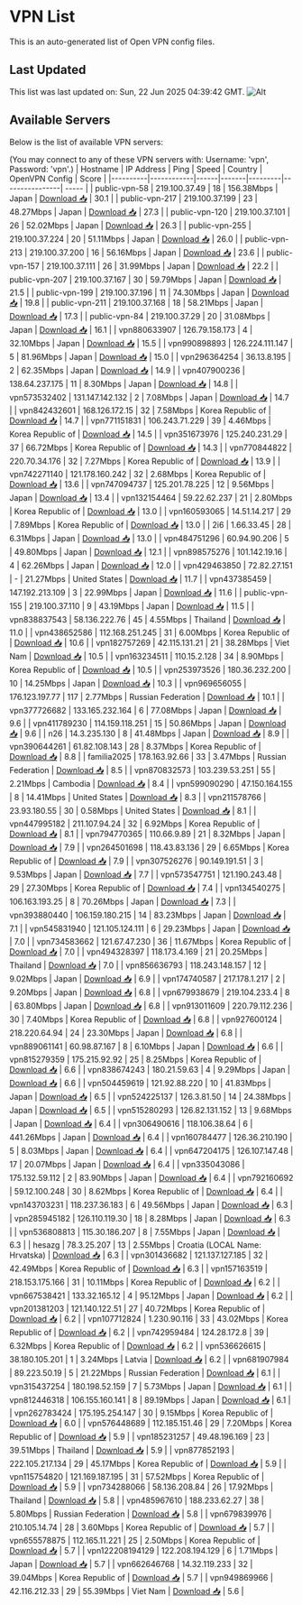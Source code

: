 # VPN List

This is an auto-generated list of Open VPN config files.

## Last Updated

This list was last updated on: Sun, 22 Jun 2025 04:39:42 GMT.
![Alt](https://repobeats.axiom.co/api/embed/186b98318ef1479477931607c1ad7d823f12451f.svg "Repobeats analytics image")

## Available Servers

Below is the list of available VPN servers:

(You may connect to any of these VPN servers with: Username: 'vpn', Password: 'vpn'.)
| Hostname | IP Address | Ping | Speed | Country | OpenVPN Config | Score |
|----------|------------|------|-------|---------|----------------| ----- |
| public-vpn-58 | 219.100.37.49 | 18 | 156.38Mbps | Japan | [Download 📥](./configs/server_0_JP.ovpn) | 30.1 |
| public-vpn-217 | 219.100.37.199 | 23 | 48.27Mbps | Japan | [Download 📥](./configs/server_1_JP.ovpn) | 27.3 |
| public-vpn-120 | 219.100.37.101 | 26 | 52.02Mbps | Japan | [Download 📥](./configs/server_2_JP.ovpn) | 26.3 |
| public-vpn-255 | 219.100.37.224 | 20 | 51.11Mbps | Japan | [Download 📥](./configs/server_3_JP.ovpn) | 26.0 |
| public-vpn-213 | 219.100.37.200 | 16 | 56.16Mbps | Japan | [Download 📥](./configs/server_4_JP.ovpn) | 23.6 |
| public-vpn-157 | 219.100.37.111 | 26 | 31.99Mbps | Japan | [Download 📥](./configs/server_5_JP.ovpn) | 22.2 |
| public-vpn-207 | 219.100.37.167 | 30 | 59.79Mbps | Japan | [Download 📥](./configs/server_6_JP.ovpn) | 21.5 |
| public-vpn-199 | 219.100.37.196 | 11 | 74.30Mbps | Japan | [Download 📥](./configs/server_7_JP.ovpn) | 19.8 |
| public-vpn-211 | 219.100.37.168 | 18 | 58.21Mbps | Japan | [Download 📥](./configs/server_8_JP.ovpn) | 17.3 |
| public-vpn-84 | 219.100.37.29 | 20 | 31.08Mbps | Japan | [Download 📥](./configs/server_9_JP.ovpn) | 16.1 |
| vpn880633907 | 126.79.158.173 | 4 | 32.10Mbps | Japan | [Download 📥](./configs/server_10_JP.ovpn) | 15.5 |
| vpn990898893 | 126.224.111.147 | 5 | 81.96Mbps | Japan | [Download 📥](./configs/server_11_JP.ovpn) | 15.0 |
| vpn296364254 | 36.13.8.195 | 2 | 62.35Mbps | Japan | [Download 📥](./configs/server_12_JP.ovpn) | 14.9 |
| vpn407900236 | 138.64.237.175 | 11 | 8.30Mbps | Japan | [Download 📥](./configs/server_13_JP.ovpn) | 14.8 |
| vpn573532402 | 131.147.142.132 | 2 | 7.08Mbps | Japan | [Download 📥](./configs/server_14_JP.ovpn) | 14.7 |
| vpn842432601 | 168.126.172.15 | 32 | 7.58Mbps | Korea Republic of | [Download 📥](./configs/server_15_KR.ovpn) | 14.7 |
| vpn771151831 | 106.243.71.229 | 39 | 4.46Mbps | Korea Republic of | [Download 📥](./configs/server_16_KR.ovpn) | 14.5 |
| vpn351673976 | 125.240.231.29 | 37 | 66.72Mbps | Korea Republic of | [Download 📥](./configs/server_17_KR.ovpn) | 14.3 |
| vpn770844822 | 220.70.34.176 | 32 | 7.27Mbps | Korea Republic of | [Download 📥](./configs/server_18_KR.ovpn) | 13.9 |
| vpn742271140 | 121.178.160.242 | 32 | 2.68Mbps | Korea Republic of | [Download 📥](./configs/server_19_KR.ovpn) | 13.6 |
| vpn747094737 | 125.201.78.225 | 12 | 9.56Mbps | Japan | [Download 📥](./configs/server_20_JP.ovpn) | 13.4 |
| vpn132154464 | 59.22.62.237 | 21 | 2.80Mbps | Korea Republic of | [Download 📥](./configs/server_21_KR.ovpn) | 13.0 |
| vpn160593065 | 14.51.14.217 | 29 | 7.89Mbps | Korea Republic of | [Download 📥](./configs/server_22_KR.ovpn) | 13.0 |
| 2i6 | 1.66.33.45 | 28 | 6.31Mbps | Japan | [Download 📥](./configs/server_23_JP.ovpn) | 13.0 |
| vpn484751296 | 60.94.90.206 | 5 | 49.80Mbps | Japan | [Download 📥](./configs/server_24_JP.ovpn) | 12.1 |
| vpn898575276 | 101.142.19.16 | 4 | 62.26Mbps | Japan | [Download 📥](./configs/server_25_JP.ovpn) | 12.0 |
| vpn429463850 | 72.82.27.151 | - | 21.27Mbps | United States | [Download 📥](./configs/server_26_US.ovpn) | 11.7 |
| vpn437385459 | 147.192.213.109 | 3 | 22.99Mbps | Japan | [Download 📥](./configs/server_27_JP.ovpn) | 11.6 |
| public-vpn-155 | 219.100.37.110 | 9 | 43.19Mbps | Japan | [Download 📥](./configs/server_28_JP.ovpn) | 11.5 |
| vpn838837543 | 58.136.222.76 | 45 | 4.55Mbps | Thailand | [Download 📥](./configs/server_29_TH.ovpn) | 11.0 |
| vpn438652586 | 112.168.251.245 | 31 | 6.00Mbps | Korea Republic of | [Download 📥](./configs/server_30_KR.ovpn) | 10.6 |
| vpn182757269 | 42.115.131.21 | 21 | 38.28Mbps | Viet Nam | [Download 📥](./configs/server_31_VN.ovpn) | 10.5 |
| vpn163234511 | 110.15.2.128 | 34 | 8.90Mbps | Korea Republic of | [Download 📥](./configs/server_32_KR.ovpn) | 10.5 |
| vpn253973526 | 180.36.232.200 | 10 | 14.25Mbps | Japan | [Download 📥](./configs/server_33_JP.ovpn) | 10.3 |
| vpn969656055 | 176.123.197.77 | 117 | 2.77Mbps | Russian Federation | [Download 📥](./configs/server_34_RU.ovpn) | 10.1 |
| vpn377726682 | 133.165.232.164 | 6 | 77.08Mbps | Japan | [Download 📥](./configs/server_35_JP.ovpn) | 9.6 |
| vpn411789230 | 114.159.118.251 | 15 | 50.86Mbps | Japan | [Download 📥](./configs/server_36_JP.ovpn) | 9.6 |
| n26 | 14.3.235.130 | 8 | 41.48Mbps | Japan | [Download 📥](./configs/server_37_JP.ovpn) | 8.9 |
| vpn390644261 | 61.82.108.143 | 28 | 8.37Mbps | Korea Republic of | [Download 📥](./configs/server_38_KR.ovpn) | 8.8 |
| familia2025 | 178.163.92.66 | 33 | 3.47Mbps | Russian Federation | [Download 📥](./configs/server_39_RU.ovpn) | 8.5 |
| vpn870832573 | 103.239.53.251 | 55 | 2.21Mbps | Cambodia | [Download 📥](./configs/server_40_KH.ovpn) | 8.4 |
| vpn599090290 | 47.150.164.155 | 8 | 14.41Mbps | United States | [Download 📥](./configs/server_41_US.ovpn) | 8.3 |
| vpn211578766 | 23.93.180.55 | 30 | 0.58Mbps | United States | [Download 📥](./configs/server_42_US.ovpn) | 8.1 |
| vpn447995182 | 211.107.94.24 | 32 | 6.92Mbps | Korea Republic of | [Download 📥](./configs/server_43_KR.ovpn) | 8.1 |
| vpn794770365 | 110.66.9.89 | 21 | 8.32Mbps | Japan | [Download 📥](./configs/server_44_JP.ovpn) | 7.9 |
| vpn264501698 | 118.43.83.136 | 29 | 6.65Mbps | Korea Republic of | [Download 📥](./configs/server_45_KR.ovpn) | 7.9 |
| vpn307526276 | 90.149.191.51 | 3 | 9.53Mbps | Japan | [Download 📥](./configs/server_46_JP.ovpn) | 7.7 |
| vpn573547751 | 121.190.243.48 | 29 | 27.30Mbps | Korea Republic of | [Download 📥](./configs/server_47_KR.ovpn) | 7.4 |
| vpn134540275 | 106.163.193.25 | 8 | 70.26Mbps | Japan | [Download 📥](./configs/server_48_JP.ovpn) | 7.3 |
| vpn393880440 | 106.159.180.215 | 14 | 83.23Mbps | Japan | [Download 📥](./configs/server_49_JP.ovpn) | 7.1 |
| vpn545831940 | 121.105.124.111 | 6 | 29.23Mbps | Japan | [Download 📥](./configs/server_50_JP.ovpn) | 7.0 |
| vpn734583662 | 121.67.47.230 | 36 | 11.67Mbps | Korea Republic of | [Download 📥](./configs/server_51_KR.ovpn) | 7.0 |
| vpn494328397 | 118.173.4.169 | 21 | 20.25Mbps | Thailand | [Download 📥](./configs/server_52_TH.ovpn) | 7.0 |
| vpn856636793 | 118.243.148.157 | 12 | 9.02Mbps | Japan | [Download 📥](./configs/server_53_JP.ovpn) | 6.9 |
| vpn174740587 | 217.178.1.217 | 2 | 9.20Mbps | Japan | [Download 📥](./configs/server_54_JP.ovpn) | 6.8 |
| vpn679938679 | 219.104.233.4 | 8 | 63.80Mbps | Japan | [Download 📥](./configs/server_55_JP.ovpn) | 6.8 |
| vpn913011609 | 220.79.112.236 | 30 | 7.40Mbps | Korea Republic of | [Download 📥](./configs/server_56_KR.ovpn) | 6.8 |
| vpn927600124 | 218.220.64.94 | 24 | 23.30Mbps | Japan | [Download 📥](./configs/server_57_JP.ovpn) | 6.8 |
| vpn889061141 | 60.98.87.167 | 8 | 6.10Mbps | Japan | [Download 📥](./configs/server_58_JP.ovpn) | 6.6 |
| vpn815279359 | 175.215.92.92 | 25 | 8.25Mbps | Korea Republic of | [Download 📥](./configs/server_59_KR.ovpn) | 6.6 |
| vpn838674243 | 180.21.59.63 | 4 | 9.29Mbps | Japan | [Download 📥](./configs/server_60_JP.ovpn) | 6.6 |
| vpn504459619 | 121.92.88.220 | 10 | 41.83Mbps | Japan | [Download 📥](./configs/server_61_JP.ovpn) | 6.5 |
| vpn524225137 | 126.3.81.50 | 14 | 24.38Mbps | Japan | [Download 📥](./configs/server_62_JP.ovpn) | 6.5 |
| vpn515280293 | 126.82.131.152 | 13 | 9.68Mbps | Japan | [Download 📥](./configs/server_63_JP.ovpn) | 6.4 |
| vpn306490616 | 118.106.38.64 | 6 | 441.26Mbps | Japan | [Download 📥](./configs/server_64_JP.ovpn) | 6.4 |
| vpn160784477 | 126.36.210.190 | 5 | 8.03Mbps | Japan | [Download 📥](./configs/server_65_JP.ovpn) | 6.4 |
| vpn647204175 | 126.107.147.48 | 17 | 20.07Mbps | Japan | [Download 📥](./configs/server_66_JP.ovpn) | 6.4 |
| vpn335043086 | 175.132.59.112 | 2 | 83.90Mbps | Japan | [Download 📥](./configs/server_67_JP.ovpn) | 6.4 |
| vpn792160692 | 59.12.100.248 | 30 | 8.62Mbps | Korea Republic of | [Download 📥](./configs/server_68_KR.ovpn) | 6.4 |
| vpn143703231 | 118.237.36.183 | 6 | 49.56Mbps | Japan | [Download 📥](./configs/server_69_JP.ovpn) | 6.3 |
| vpn285945182 | 126.110.119.30 | 18 | 8.28Mbps | Japan | [Download 📥](./configs/server_70_JP.ovpn) | 6.3 |
| vpn536808813 | 115.30.186.207 | 8 | 7.55Mbps | Japan | [Download 📥](./configs/server_71_JP.ovpn) | 6.3 |
| hesazg | 78.3.25.207 | 13 | 2.55Mbps | Croatia (LOCAL Name: Hrvatska) | [Download 📥](./configs/server_72_HR.ovpn) | 6.3 |
| vpn301436682 | 121.137.127.185 | 32 | 42.49Mbps | Korea Republic of | [Download 📥](./configs/server_73_KR.ovpn) | 6.3 |
| vpn157163519 | 218.153.175.166 | 31 | 10.11Mbps | Korea Republic of | [Download 📥](./configs/server_74_KR.ovpn) | 6.2 |
| vpn667538421 | 133.32.165.12 | 4 | 95.12Mbps | Japan | [Download 📥](./configs/server_75_JP.ovpn) | 6.2 |
| vpn201381203 | 121.140.122.51 | 27 | 40.72Mbps | Korea Republic of | [Download 📥](./configs/server_76_KR.ovpn) | 6.2 |
| vpn107712824 | 1.230.90.116 | 33 | 43.02Mbps | Korea Republic of | [Download 📥](./configs/server_77_KR.ovpn) | 6.2 |
| vpn742959484 | 124.28.172.8 | 39 | 6.32Mbps | Korea Republic of | [Download 📥](./configs/server_78_KR.ovpn) | 6.2 |
| vpn536626615 | 38.180.105.201 | 1 | 3.24Mbps | Latvia | [Download 📥](./configs/server_79_LV.ovpn) | 6.2 |
| vpn681907984 | 89.223.50.19 | 5 | 21.22Mbps | Russian Federation | [Download 📥](./configs/server_80_RU.ovpn) | 6.1 |
| vpn315437254 | 180.198.52.159 | 7 | 5.73Mbps | Japan | [Download 📥](./configs/server_81_JP.ovpn) | 6.1 |
| vpn812446318 | 106.155.160.141 | 8 | 89.19Mbps | Japan | [Download 📥](./configs/server_82_JP.ovpn) | 6.1 |
| vpn262783424 | 175.195.254.147 | 30 | 9.15Mbps | Korea Republic of | [Download 📥](./configs/server_83_KR.ovpn) | 6.0 |
| vpn576448689 | 112.185.151.46 | 29 | 7.20Mbps | Korea Republic of | [Download 📥](./configs/server_84_KR.ovpn) | 5.9 |
| vpn185231257 | 49.48.196.169 | 23 | 39.51Mbps | Thailand | [Download 📥](./configs/server_85_TH.ovpn) | 5.9 |
| vpn877852193 | 222.105.217.134 | 29 | 45.17Mbps | Korea Republic of | [Download 📥](./configs/server_86_KR.ovpn) | 5.9 |
| vpn115754820 | 121.169.187.195 | 31 | 57.52Mbps | Korea Republic of | [Download 📥](./configs/server_87_KR.ovpn) | 5.9 |
| vpn734288066 | 58.136.208.84 | 26 | 17.92Mbps | Thailand | [Download 📥](./configs/server_88_TH.ovpn) | 5.8 |
| vpn485967610 | 188.233.62.27 | 38 | 5.80Mbps | Russian Federation | [Download 📥](./configs/server_89_RU.ovpn) | 5.8 |
| vpn679839976 | 210.105.14.74 | 28 | 3.60Mbps | Korea Republic of | [Download 📥](./configs/server_90_KR.ovpn) | 5.7 |
| vpn655578875 | 112.165.11.221 | 25 | 2.50Mbps | Korea Republic of | [Download 📥](./configs/server_91_KR.ovpn) | 5.7 |
| vpn122208194129 | 122.208.194.129 | 6 | 1.71Mbps | Japan | [Download 📥](./configs/server_92_JP.ovpn) | 5.7 |
| vpn662646768 | 14.32.119.233 | 32 | 39.04Mbps | Korea Republic of | [Download 📥](./configs/server_93_KR.ovpn) | 5.7 |
| vpn949869966 | 42.116.212.33 | 29 | 55.39Mbps | Viet Nam | [Download 📥](./configs/server_94_VN.ovpn) | 5.6 |
